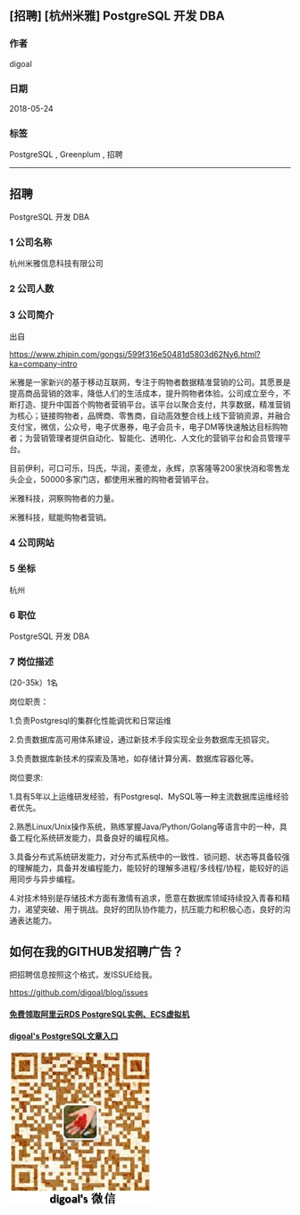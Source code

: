 ## [招聘] [杭州米雅] PostgreSQL 开发 DBA    
         
### 作者         
digoal        
        
### 日期        
2018-05-24        
        
### 标签        
PostgreSQL , Greenplum , 招聘      
        
----        
        
## 招聘        
PostgreSQL 开发 DBA      
         
### 1 公司名称      
杭州米雅信息科技有限公司   
      
### 2 公司人数      
      
### 3 公司简介      
出自  
  
https://www.zhipin.com/gongsi/599f316e50481d5803d62Ny6.html?ka=company-intro  
  
米雅是一家新兴的基于移动互联网，专注于购物者数据精准营销的公司。其愿景是提高商品营销的效率，降低人们的生活成本，提升购物者体验。公司成立至今，不断打造、提升中国首个购物者营销平台。该平台以聚合支付，共享数据，精准营销为核心；链接购物者，品牌商、零售商，自动高效整合线上线下营销资源，并融合支付宝，微信，公众号，电子优惠券，电子会员卡，电子DM等快速触达目标购物者；为营销管理者提供自动化、智能化、透明化、人文化的营销平台和会员管理平台。  
  
目前伊利，可口可乐，玛氏，华润，麦德龙，永辉，京客隆等200家快消和零售龙头企业，50000多家门店，都使用米雅的购物者营销平台。  
  
米雅科技，洞察购物者的力量。  
  
米雅科技，赋能购物者营销。  
      
### 4 公司网站      
  
      
### 5 坐标        
杭州   
        
### 6 职位        
PostgreSQL 开发 DBA      
        
### 7 岗位描述     
    
(20-35k）1名  
  
岗位职责：  
  
1\.负责Postgresql的集群化性能调优和日常运维  
  
2\.负责数据库高可用体系建设，通过新技术手段实现全业务数据库无损容灾。  
  
3\.负责数据库新技术的探索及落地，如存储计算分离、数据库容器化等。  
  
岗位要求:  
  
1\.具有5年以上运维研发经验，有Postgresql、MySQL等一种主流数据库运维经验者优先。  
  
2\.熟悉Linux/Unix操作系统，熟练掌握Java/Python/Golang等语言中的一种，具备工程化系统研发能力，具备良好的编程风格。  
  
3\.具备分布式系统研发能力，对分布式系统中的一致性、锁问题、状态等具备较强的理解能力，具备并发编程能力，能较好的理解多进程/多线程/协程，能较好的运用同步与异步编程。  
  
4\.对技术特别是存储技术方面有激情有追求，愿意在数据库领域持续投入青春和精力，渴望突破、用于挑战。良好的团队协作能力，抗压能力和积极心态，良好的沟通表达能力。  
    
## 如何在我的GITHUB发招聘广告？    
把招聘信息按照这个格式，发ISSUE给我。    
    
https://github.com/digoal/blog/issues    
    
     
  
  
  
  
  
  
  
  
  
  
  
  
  
#### [免费领取阿里云RDS PostgreSQL实例、ECS虚拟机](https://free.aliyun.com/ "57258f76c37864c6e6d23383d05714ea")
  
  
#### [digoal's PostgreSQL文章入口](https://github.com/digoal/blog/blob/master/README.md "22709685feb7cab07d30f30387f0a9ae")
  
  
![digoal's weixin](../pic/digoal_weixin.jpg "f7ad92eeba24523fd47a6e1a0e691b59")
  
  
  
  
  
  
  
